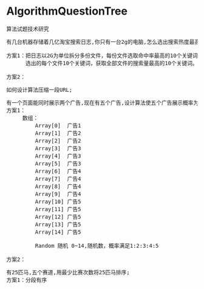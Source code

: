 # AlgorithmQuestionTree
算法试题技术研究

<pre>
有几台机器存储着几亿淘宝搜索日志,你只有一台2g的电脑,怎么选出搜索热度最高的十个搜索关键词;

方案1：把日志以2G为单位拆分多份文件，每份文件选取命中率最高的10个关键词，最后排序所有文件
      选出的每个文件10个关键词，获取全部文件的搜索量最高的10个关键词。

方案2：
</pre>

<pre>
如何设计算法压缩一段URL;
</pre>

<pre>
有一个页面能同时展示两个广告,现在有五个广告,设计算法使五个广告展示概率为1:2:3:4:5;
方案1：
     数组：
         Array[0]  广告1
         Array[1]  广告2
         Array[2]  广告2
         Array[3]  广告3
         Array[4]  广告3
         Array[5]  广告3
         Array[6]  广告4
         Array[7]  广告4
         Array[8]  广告4
         Array[9]  广告4
         Array[10] 广告5
         Array[11] 广告5
         Array[12] 广告5
         Array[13] 广告5
         Array[14] 广告5
       
         Random 随机 0~14,随机数，概率满足1:2:3:4:5

方案2：
</pre>

<pre>
有25匹马,五个赛道,用最少比赛次数将25匹马排序;
方案1：分段有序
</pre>
